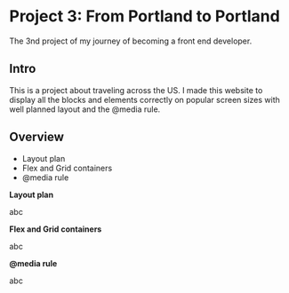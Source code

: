 # Project 3: From Portland to Portland

The 3nd project of my journey of becoming a front end developer.

## Intro

This is a project about traveling across the US. I made this website to display all the blocks and elements correctly on popular screen sizes with well planned layout and the @media rule.

## Overview

* Layout plan
* Flex and Grid containers
* @media rule

**Layout plan**

abc

**Flex and Grid containers**

abc

**@media rule**

abc
